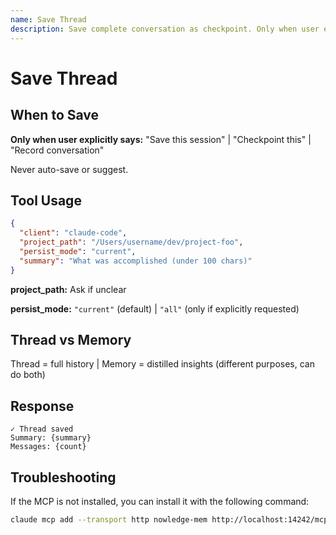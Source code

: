 ```yaml
---
name: Save Thread
description: Save complete conversation as checkpoint. Only when user explicitly requests ("save session", "checkpoint this"). Use thread_persist to store full message history with summary.
---
```


# Save Thread

## When to Save

**Only when user explicitly says:**
"Save this session" | "Checkpoint this" | "Record conversation"

Never auto-save or suggest.

## Tool Usage

```json
{
  "client": "claude-code",
  "project_path": "/Users/username/dev/project-foo",
  "persist_mode": "current",
  "summary": "What was accomplished (under 100 chars)"
}
```

**project_path:** Ask if unclear

**persist_mode:** `"current"` (default) | `"all"` (only if explicitly requested)

## Thread vs Memory

Thread = full history | Memory = distilled insights (different purposes, can do both)

## Response

```
✓ Thread saved
Summary: {summary}
Messages: {count}
```

## Troubleshooting

If the MCP is not installed, you can install it with the following command:

```bash
claude mcp add --transport http nowledge-mem http://localhost:14242/mcp --scope user
```
